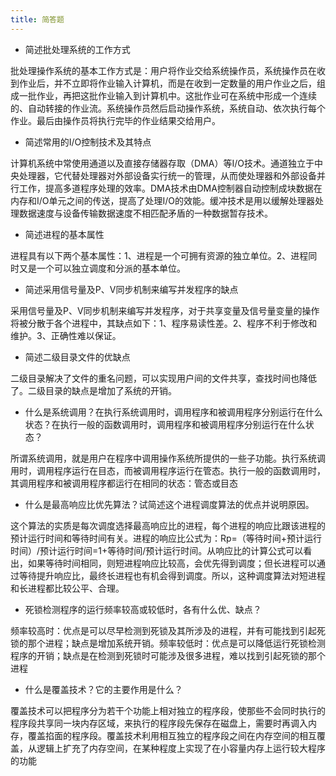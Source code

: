 ```yaml
---
title: 简答题
---
```


- 简述批处理系统的工作方式

批处理操作系统的基本工作方式是：用户将作业交给系统操作员，系统操作员在收到作业后，并不立即将作业输入计算机，而是在收到一定数量的用户作业之后，组成一批作业，再把这批作业输入到计算机中。这批作业可在系统中形成一个连续的、自动转接的作业流。系统操作员然后启动操作系统，系统自动、依次执行每个作业。最后由操作员将执行完毕的作业结果交给用户。

- 简述常用的I/O控制技术及其特点

计算机系统中常使用通道以及直接存储器存取（DMA）等I/O技术。通道独立于中央处理器，它代替处理器对外部设备实行统一的管理，从而使处理器和外部设备并行工作，提高多道程序处理的效率。DMA技术由DMA控制器自动控制成块数据在内存和I/O单元之间的传送，提高了处理I/O的效能。缓冲技术是用以缓解处理器处理数据速度与设备传输数据速度不相匹配矛盾的一种数据暂存技术。

- 简述进程的基本属性

进程具有以下两个基本属性：1、进程是一个可拥有资源的独立单位。2、进程同时又是一个可以独立调度和分派的基本单位。

- 简述采用信号量及P、V同步机制来编写并发程序的缺点

采用信号量及P、V同步机制来编写并发程序，对于共享变量及信号量变量的操作将被分散于各个进程中，其缺点如下：1、程序易读性差。2、程序不利于修改和维护。3、正确性难以保证。

- 简述二级目录文件的优缺点

二级目录解决了文件的重名问题，可以实现用户间的文件共享，查找时间也降低了。二级目录的缺点是增加了系统的开销。

- 什么是系统调用？在执行系统调用时，调用程序和被调用程序分别运行在什么状态？在执行一般的函数调用时，调用程序和被调用程序分别运行在什么状态？

所谓系统调用，就是用户在程序中调用操作系统所提供的一些子功能。执行系统调用时，调用程序运行在目态，而被调用程序运行在管态。执行一般的函数调用时，其调用程序和被调用程序都运行在相同的状态：管态或目态

- 什么是最高响应比优先算法？试简述这个进程调度算法的优点并说明原因。

这个算法的实质是每次调度选择最高响应比的进程，每个进程的响应比跟该进程的预计运行时间和等待时间有关。进程的响应比公式为：Rp=（等待时间+预计运行时间）/预计运行时间=1+等待时间/预计运行时间。从响应比的计算公式可以看出，如果等待时间相同，则短进程响应比较高，会优先得到调度；但长进程可以通过等待提升响应比，最终长进程也有机会得到调度。所以，这种调度算法对短进程和长进程都比较公平、合理。

- 死锁检测程序的运行频率较高或较低时，各有什么优、缺点？

频率较高时：优点是可以尽早检测到死锁及其所涉及的进程，并有可能找到引起死锁的那个进程；缺点是增加系统开销。频率较低时：优点是可以降低运行死锁检测程序的开销；缺点是在检测到死锁时可能涉及很多进程，难以找到引起死锁的那个进程

- 什么是覆盖技术？它的主要作用是什么？

覆盖技术可以把程序分为若干个功能上相对独立的程序段，使那些不会同时执行的程序段共享同一块内存区域，来执行的程序段先保存在磁盘上，需要时再调入内存，覆盖掐面的程序段。覆盖技术利用相互独立的程序段之间在内存空间的相互覆盖，从逻辑上扩充了内存空间，在某种程度上实现了在小容量内存上运行较大程序的功能